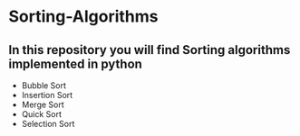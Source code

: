 # Sorting-Algorithms
## In this repository you will find Sorting algorithms implemented in python
- Bubble Sort
- Insertion Sort
- Merge Sort
- Quick Sort
- Selection Sort

